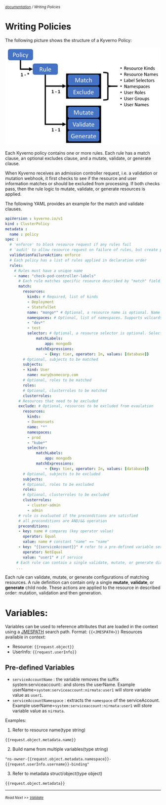 <small>*[documentation](/README.md#documentation) / Writing Policies*</small>

# Writing Policies

The following picture shows the structure of a Kyverno Policy:

![KyvernoPolicy](images/Kyverno-Policy-Structure.png)

Each Kyverno policy contains one or more rules. Each rule has a match clause, an optional excludes clause, and a mutate, validate, or generate clause.

When Kyverno receives an admission controller request, i.e. a validation or mutation webhook, it first checks to see if the resource and user information matches or should be excluded from processing. If both checks pass, then the rule logic to mutate, validate, or generate resources is applied.

The following YAML provides an example for the match and validate clauses.

````yaml
apiVersion : kyverno.io/v1
kind : ClusterPolicy
metadata :
  name : policy
spec :
  # 'enforce' to block resource request if any rules fail
  # 'audit' to allow resource request on failure of rules, but create policy violations to report them
  validationFailureAction: enforce
  # Each policy has a list of rules applied in declaration order
  rules:
    # Rules must have a unique name
    - name: "check-pod-controller-labels"      
      # Each rule matches specific resource described by "match" field.
      match:
        resources:
          kinds: # Required, list of kinds
          - Deployment
          - StatefulSet
          name: "mongo*" # Optional, a resource name is optional. Name supports wildcards * and ?
          namespaces: # Optional, list of namespaces. Supports wilcards * and ?
          - "dev*"
          - test
          selector: # Optional, a resource selector is optional. Selector values support wildcards * and ?
              matchLabels:
                  app: mongodb
              matchExpressions:
                  - {key: tier, operator: In, values: [database]}
        # Optional, subjects to be matched
        subjects:
        - kind: User
          name: mary@somecorp.com
        # Optional, roles to be matched
        roles:
        # Optional, clusterroles to be matched
        clusterroles:
      # Resources that need to be excluded
      exclude: # Optional, resources to be excluded from evaulation
        resources:
          kinds:
          - Daemonsets
          name: "*"
          namespaces:
          - prod
          - "kube*"
          selector:
              matchLabels:
                  app: mongodb
              matchExpressions:
                  - {key: tier, operator: In, values: [database]}
        # Optional, subjects to be excluded
        subjects:
        # Optional, roles to be excluded
        roles:
        # Optional, clusterroles to be excluded
        clusterroles:
          - cluster-admin
          - admin
      # rule is evaluated if the preconditions are satisfied
      # all preconditions are AND/&& operation
      preconditions:
      - key: name # compares (key operator value) 
        operator: Equal
        value: name # constant "name" == "name"
      - key: "{{serviceAccount}}" # refer to a pre-defined variable serviceAccount
        operator: NotEqual
        value: "user1" # if service 
     # Each rule can contain a single validate, mutate, or generate directive
     ...
````

Each rule can validate, mutate, or generate configurations of matching resources. A rule definition can contain only a single **mutate**, **validate**, or **generate** child node. These actions are applied to the resource in described order: mutation, validation and then generation.

# Variables:
Variables can be used to reference attributes that are loaded in the context using a [JMESPATH](http://jmespath.org/) search path.
Format: `{{<JMESPATH>}}`
Resources available in context:
- Resource: `{{request.object}}`
- UserInfo: `{{request.userInfo}}`

## Pre-defined Variables
- `serviceAccountName` : the variable removes the suffix system:serviceaccount:<namespace>: and stores the userName. 
Example  userName=`system:serviceaccount:nirmata:user1` will store variable value as `user1`.
- `serviceAccountNamespace` : extracts the `namespace` of the serviceAccount. 
Example  userName=`system:serviceaccount:nirmata:user1` will store variable value as `nirmata`.


Examples:

1. Refer to resource name(type string)

`{{request.object.metadata.name}}`

2. Build name from multiple variables(type string)

`"ns-owner-{{request.object.metadata.namespace}}-{{request.userInfo.username}}-binding"`

3. Refer to metadata struct/object(type object)

`{{request.object.metadata}}`

---
<small>*Read Next >> [Validate](/documentation/writing-policies-validate.md)*</small>